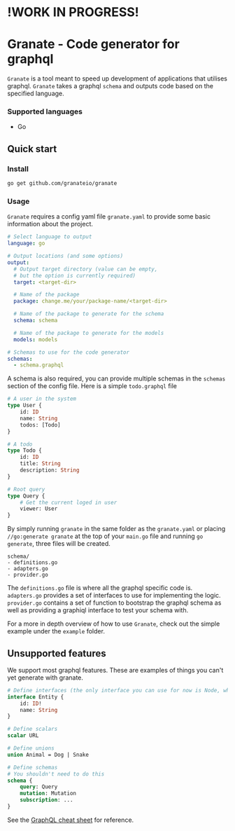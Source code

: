 # !WORK IN PROGRESS!

# Granate - Code generator for graphql
`Granate` is a tool meant to speed up development of applications that utilises
graphql. `Granate` takes a graphql `schema` and outputs code based on the
specified language.

### Supported languages

- Go

## Quick start
### Install
```sh
go get github.com/granateio/granate
```

### Usage
`Granate` requires a config yaml file `granate.yaml` to provide some basic
information about the project.
```yaml
# Select language to output
language: go

# Output locations (and some options)
output:
  # Output target directory (value can be empty,
  # but the option is currently required)
  target: <target-dir>

  # Name of the package
  package: change.me/your/package-name/<target-dir>

  # Name of the package to generate for the schema
  schema: schema

  # Name of the package to generate for the models
  models: models

# Schemas to use for the code generator
schemas:
  - schema.graphql
```

A schema is also required, you can provide multiple schemas in the `schemas`
section of the config file. Here is a simple `todo.graphql` file
```graphql
# A user in the system
type User {
    id: ID
    name: String
    todos: [Todo]
}

# A todo
type Todo {
    id: ID
    title: String
    description: String
}

# Root query
type Query {
    # Get the current loged in user
    viewer: User
}

```

By simply running `granate` in the same folder as the `granate.yaml` or placing
`//go:generate granate` at the top of your `main.go` file and running `go
generate`, three files will be created.
```
schema/
- definitions.go
- adapters.go
- provider.go
```

The `definitions.go` file is where all the graphql specific code is.
`adapters.go` provides a set of interfaces to use for implementing the logic.
`provider.go` contains a set of function to bootstrap the graphql schema as
well as providing a graphiql interface to test your schema with.

For a more in depth overview of how to use `Granate`, check out the simple example under the `example` folder.

## Unsupported features

We support most graphql features. These are examples of things you can't yet
generate with granate.

```graphql
# Define interfaces (the only interface you can use for now is Node, which exists)
interface Entity {
    id: ID!
    name: String
}

# Define scalars
scalar URL

# Define unions
union Animal = Dog | Snake

# Define schemas
# You shouldn't need to do this
schema {
    query: Query
    mutation: Mutation
    subscription: ...
}
```

See the [GraphQL
cheat sheet](https://wehavefaces.net/graphql-shorthand-notation-cheatsheet-17cd715861b6)
for reference.
